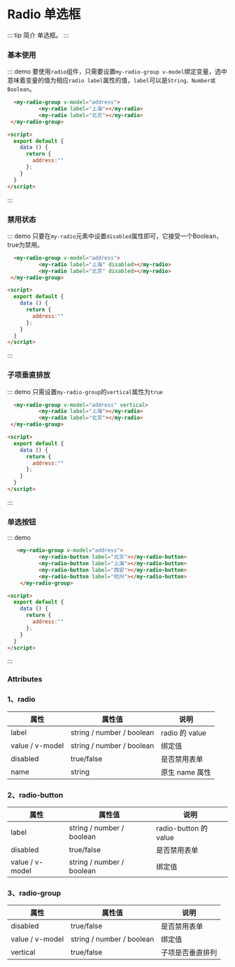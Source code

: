 # Radio 单选框

::: tip 简介
单选框。
:::

### 基本使用
::: demo 要使用`radio`组件，只需要设置`my-radio-group v-model`绑定变量，选中意味着变量的值为相应`radio label`属性的值，`label`可以是`String、Number或Boolean`。
```html
  <my-radio-group v-model="address">
          <my-radio label="上海"></my-radio>
          <my-radio label="北京"></my-radio>
 </my-radio-group>

<script>
  export default {
    data () {
      return {
        address:""
      };
    }
  }
</script>
```
:::

### 禁用状态 
::: demo 只要在`my-radio`元素中设置`disabled`属性即可，它接受一个Boolean，true为禁用。
```html
  <my-radio-group v-model="address">
          <my-radio label="上海" disabled></my-radio>
          <my-radio label="北京" disabled></my-radio>
 </my-radio-group>

<script>
  export default {
    data () {
      return {
        address:""
      };
    }
  }
</script>
```
:::

### 子项垂直排放
::: demo  只需设置`my-radio-group`的`vertical`属性为`true`
```html
  <my-radio-group v-model="address" vertical>
          <my-radio label="上海"></my-radio>
          <my-radio label="北京"></my-radio>
 </my-radio-group>

<script>
  export default {
    data () {
      return {
        address:""
      };
    }
  }
</script>
```
:::


### 单选按钮
::: demo
```html
   <my-radio-group v-model="address">
          <my-radio-button label="北京"></my-radio-button>
          <my-radio-button label="上海"></my-radio-button>
          <my-radio-button label="西安"></my-radio-button>
          <my-radio-button label="杭州"></my-radio-button>
    </my-radio-group>

<script>
  export default {
    data () {
      return {
        address:""
      };
    }
  }
</script>
```
:::

### Attributes
### 1、radio

| 属性            | 属性值                    | 说明           |
| --------------- | ------------------------- | -------------- |
| label           | string / number / boolean | radio 的 value |
| value / v-model | string / number / boolean | 绑定值         |
| disabled        | true/false                | 是否禁用表单   |
| name            | string                    | 原生 name 属性 |

### 2、radio-button

| 属性            | 属性值                    | 说明                  |
| --------------- | ------------------------- | --------------------- |
| label           | string / number / boolean | radio-button 的 value |
| disabled        | true/false                | 是否禁用表单          |
| value / v-model | string / number / boolean | 绑定值                |

### 3、radio-group

| 属性            | 属性值                    | 说明             |
| --------------- | ------------------------- | ---------------- |
| disabled        | true/false                | 是否禁用表单     |
| value / v-model | string / number / boolean | 绑定值           |
| vertical        | true/false                | 子项是否垂直排列 |

